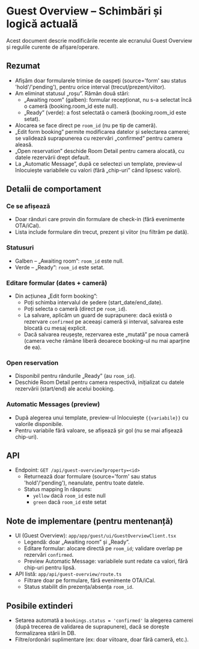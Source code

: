 # Guest Overview – Schimbări și logică actuală

Acest document descrie modificările recente ale ecranului Guest Overview și regulile curente de afișare/operare.

## Rezumat
- Afișăm doar formularele trimise de oaspeți (source='form' sau status 'hold'/'pending'), pentru orice interval (trecut/prezent/viitor).
- Am eliminat statusul „roșu”. Rămân două stări:
  - „Awaiting room” (galben): formular recepționat, nu s-a selectat încă o cameră (booking.room_id este null).
  - „Ready” (verde): a fost selectată o cameră (booking.room_id este setat).
- Alocarea se face direct pe `room_id` (nu pe tip de cameră). 
- „Edit form booking” permite modificarea datelor și selectarea camerei; se validează suprapunerea cu rezervări „confirmed” pentru camera aleasă.
- „Open reservation” deschide Room Detail pentru camera alocată, cu datele rezervării drept default.
- La „Automatic Message”, după ce selectezi un template, preview‑ul înlocuiește variabilele cu valori (fără „chip-uri” când lipsesc valori).

## Detalii de comportament
### Ce se afișează
- Doar rânduri care provin din formulare de check-in (fără evenimente OTA/iCal). 
- Lista include formulare din trecut, prezent și viitor (nu filtrăm pe dată).

### Statusuri
- Galben – „Awaiting room”: `room_id` este null.
- Verde – „Ready”: `room_id` este setat.

### Editare formular (dates + cameră)
- Din acțiunea „Edit form booking”:
  - Poți schimba intervalul de ședere (start_date/end_date).
  - Poți selecta o cameră (direct pe `room_id`).
  - La salvare, aplicăm un guard de suprapunere: dacă există o rezervare `confirmed` pe aceeași cameră și interval, salvarea este blocată cu mesaj explicit.
  - Dacă salvarea reușește, rezervarea este „mutată” pe noua cameră (camera veche rămâne liberă deoarece booking-ul nu mai aparține de ea).

### Open reservation
- Disponibil pentru rândurile „Ready” (au `room_id`).
- Deschide Room Detail pentru camera respectivă, inițializat cu datele rezervării (start/end) ale acelui booking.

### Automatic Messages (preview)
- După alegerea unui template, preview-ul înlocuiește `{{variabile}}` cu valorile disponibile.
- Pentru variabile fără valoare, se afișează șir gol (nu se mai afișează chip-uri).

## API
- Endpoint: `GET /api/guest-overview?property=<id>`
  - Returnează doar formulare (source='form' sau status 'hold'/'pending'), neanulate, pentru toate datele.
  - Status mapping în răspuns:
    - `yellow` dacă `room_id` este null
    - `green` dacă `room_id` este setat

## Note de implementare (pentru mentenanță)
- UI (Guest Overview): `app/app/guest/ui/GuestOverviewClient.tsx`
  - Legendă: doar „Awaiting room” și „Ready”.
  - Editare formular: alocare directă pe `room_id`; validare overlap pe rezervări `confirmed`.
  - Preview Automatic Message: variabilele sunt redate ca valori, fără chip-uri pentru lipsă.
- API listă: `app/api/guest-overview/route.ts`
  - Filtrare doar pe formulare, fără evenimente OTA/iCal.
  - Status stabilit din prezența/absența `room_id`.

## Posibile extinderi
- Setarea automată a `bookings.status = 'confirmed'` la alegerea camerei (după trecerea de validarea de suprapunere), dacă se dorește formalizarea stării în DB.
- Filtre/ordonări suplimentare (ex: doar viitoare, doar fără cameră, etc.).

